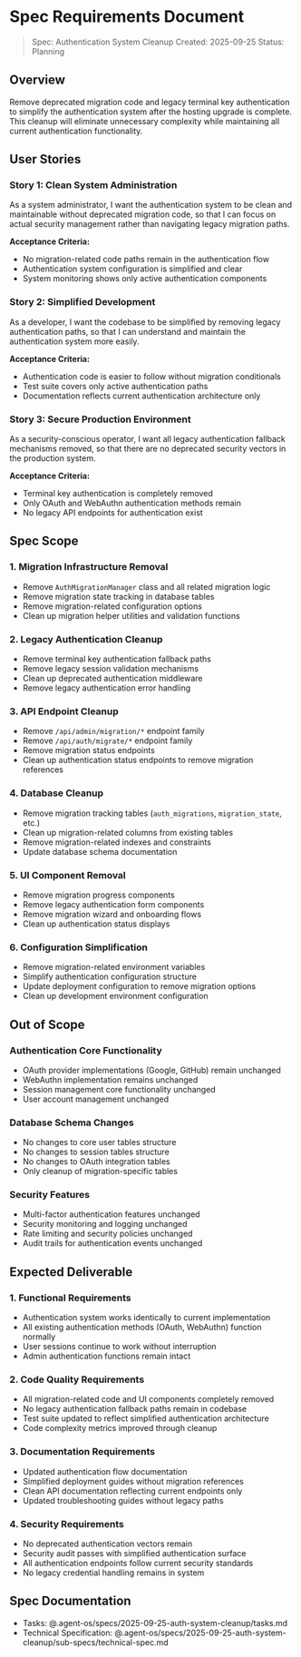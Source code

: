 # Spec Requirements Document

> Spec: Authentication System Cleanup
> Created: 2025-09-25
> Status: Planning

## Overview

Remove deprecated migration code and legacy terminal key authentication to simplify the authentication system after the hosting upgrade is complete. This cleanup will eliminate unnecessary complexity while maintaining all current authentication functionality.

## User Stories

### Story 1: Clean System Administration
As a system administrator, I want the authentication system to be clean and maintainable without deprecated migration code, so that I can focus on actual security management rather than navigating legacy migration paths.

**Acceptance Criteria:**
- No migration-related code paths remain in the authentication flow
- Authentication system configuration is simplified and clear
- System monitoring shows only active authentication components

### Story 2: Simplified Development
As a developer, I want the codebase to be simplified by removing legacy authentication paths, so that I can understand and maintain the authentication system more easily.

**Acceptance Criteria:**
- Authentication code is easier to follow without migration conditionals
- Test suite covers only active authentication paths
- Documentation reflects current authentication architecture only

### Story 3: Secure Production Environment
As a security-conscious operator, I want all legacy authentication fallback mechanisms removed, so that there are no deprecated security vectors in the production system.

**Acceptance Criteria:**
- Terminal key authentication is completely removed
- Only OAuth and WebAuthn authentication methods remain
- No legacy API endpoints for authentication exist

## Spec Scope

### 1. Migration Infrastructure Removal
- Remove `AuthMigrationManager` class and all related migration logic
- Remove migration state tracking in database tables
- Remove migration-related configuration options
- Clean up migration helper utilities and validation functions

### 2. Legacy Authentication Cleanup
- Remove terminal key authentication fallback paths
- Remove legacy session validation mechanisms
- Clean up deprecated authentication middleware
- Remove legacy authentication error handling

### 3. API Endpoint Cleanup
- Remove `/api/admin/migration/*` endpoint family
- Remove `/api/auth/migrate/*` endpoint family
- Remove migration status endpoints
- Clean up authentication status endpoints to remove migration references

### 4. Database Cleanup
- Remove migration tracking tables (`auth_migrations`, `migration_state`, etc.)
- Clean up migration-related columns from existing tables
- Remove migration-related indexes and constraints
- Update database schema documentation

### 5. UI Component Removal
- Remove migration progress components
- Remove legacy authentication form components
- Remove migration wizard and onboarding flows
- Clean up authentication status displays

### 6. Configuration Simplification
- Remove migration-related environment variables
- Simplify authentication configuration structure
- Update deployment configuration to remove migration options
- Clean up development environment configuration

## Out of Scope

### Authentication Core Functionality
- OAuth provider implementations (Google, GitHub) remain unchanged
- WebAuthn implementation remains unchanged
- Session management core functionality unchanged
- User account management unchanged

### Database Schema Changes
- No changes to core user tables structure
- No changes to session tables structure
- No changes to OAuth integration tables
- Only cleanup of migration-specific tables

### Security Features
- Multi-factor authentication features unchanged
- Security monitoring and logging unchanged
- Rate limiting and security policies unchanged
- Audit trails for authentication events unchanged

## Expected Deliverable

### 1. Functional Requirements
- Authentication system works identically to current implementation
- All existing authentication methods (OAuth, WebAuthn) function normally
- User sessions continue to work without interruption
- Admin authentication functions remain intact

### 2. Code Quality Requirements
- All migration-related code and UI components completely removed
- No legacy authentication fallback paths remain in codebase
- Test suite updated to reflect simplified authentication architecture
- Code complexity metrics improved through cleanup

### 3. Documentation Requirements
- Updated authentication flow documentation
- Simplified deployment guides without migration references
- Clean API documentation reflecting current endpoints only
- Updated troubleshooting guides without legacy paths

### 4. Security Requirements
- No deprecated authentication vectors remain
- Security audit passes with simplified authentication surface
- All authentication endpoints follow current security standards
- No legacy credential handling remains in system

## Spec Documentation

- Tasks: @.agent-os/specs/2025-09-25-auth-system-cleanup/tasks.md
- Technical Specification: @.agent-os/specs/2025-09-25-auth-system-cleanup/sub-specs/technical-spec.md